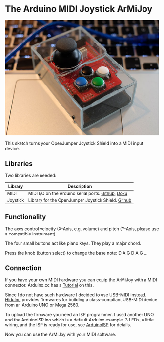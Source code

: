 # The Arduino MIDI Joystick ArMiJoy

![ArMiJoy](./images/armijoy.jpg)

This sketch turns your OpenJumper Joystick Shield into a MIDI input device.


## Libraries

Two libraries are needed:

Library  | Description
-------  | ----------
MIDI     | MIDI I/O on the Arduino serial ports. [Github](https://github.com/FortySevenEffects/arduino_midi_library/releases/tag/4.2), [Doku](http://arduinomidilib.fortyseveneffects.com/index.html)
Joystick | Library for the OpenJumper Joystick Shield. [Github](../Joystick)

 
## Functionality

The axes control velocity (X-Axis, e.g. volume) and pitch (Y-Axis, please use a compatible instrument).

The four small buttons act like piano keys. They play a major chord.

Press the knob (button select) to change the base note: D A G D A G ...


## Connection

If you have your own MIDI hardware you can equip the ArMiJoy with a MIDI connector. Arduino.cc has a [Tutorial](http://www.arduino.cc/en/Tutorial/Midi) on this.

Since I do not have such hardware I decided to use USB-MIDI instead. [Hiduino](https://github.com/ddiakopoulos/hiduino) provides firmwares for building a class-compliant USB-MIDI device from an Arduino UNO or Mega 2560. 

To upload the firmware you need an ISP programmer. I used another UNO and the ArduinoISP.ino which is a default Arduino example. 3 LEDs, a little wiring, and the ISP is ready for use, see [ArduinoISP](../ArduinoISP) for details.

Now you can use the ArMiJoy with your MIDI software. 


